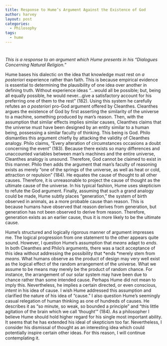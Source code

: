 ```yaml
---
title: Response to Hume’s Argument Against the Existence of God
author: harvey
layout: post
categories:
  - Philosophy
tags:
  - hume
---
```

# 

*This is a response to an argument which Hume presents in his “Dialogues Concerning Natural Religion.”*

Hume bases his dialectic on the idea that knowledge must rest on *a posteriori* experience rather than faith. This is because empirical evidence is essential to determining the plausibility of one idea over another in defining truth. Without experience ideas “…would all be possible; but, being all equally possible, he would never…give a satisfactory account for his preferring one of them to the rest” (182). Using this system he carefully refutes an *a posteriori* pro-God argument offered by Cleanthes. Cleanthes argues the existence of God by first asserting the similarity of the universe to a machine, something produced by man’s reason. Then, with the assumption that similar effects implies similar causes, Cleanthes claims that the universe must have been designed by an entity similar to a human being, possessing a similar faculty of thinking. This being is God. Philo dismantles this argument chiefly by attacking the validity of Cleanthes analogy. Philo claims, “Every alteration of circumstances occasions a doubt concerning the event” (183). Because there exists so many differences and unaccounted variables between man’s machines and the entire universe, Cleanthes analogy is unsound. Therefore, God cannot be claimed to exist in this manner. Philo then adds the argument that man’s faculty of reasoning exists as merely “one of the springs of the universe, as well as heat or cold, attraction or repulsion” (184). He equates the cause of thought to all other causes. Therefore, it is unreasonable to project the cause of thought as the ultimate cause of the universe. In his typical fashion, Hume uses skepticism to refute the God argument. Finally, assuming that such a grand analogy could be made, Hume subtly places “generation,” the system of birth observed in animals, as a more probable cause than reason. This is because humans have observed that reason derives from generation, but generation has not been observed to derive from reason. Therefore, generation exists as an earlier cause, thus it is more likely to be the ultimate cause.

Hume’s structured and logically rigorous manner of argument impresses me. The logical progression from one statement to the other appears quite sound. However, I question Hume’s assumption that *means* adapt to *ends*. In both Cleanthes and Philo’s arguments, there was a tacit acceptance of this idea without addressing the possibility that *ends *merely stem from *means*. What humans observe as the product of design may very well exist as the logical effect of the random arrangement of the universe. What we assume to be means may merely be the product of random chance. For instance, the arrangement of our solar system may have been due to chance rather than some intended cause. Perhaps Hume did not mean to imply this. Nevertheless, he implies a certain directed, or even conscious, *intent* in his idea of cause. I wish Hume addressed this assumption and clarified the nature of his idea of “cause.” I also question Hume’s seemingly casual relegation of human thinking as one of hundreds of causes. He describes it as “so minute, so weak, so bounded a principle” and “this little agitation of the brain which we call ‘thought’” (184). As a philosopher I believe Hume should hold higher regard for his single most important ability. It seems that he has extended his ideal of skepticism too far. Nevertheless, I consider his dismissal of thought as an interesting idea which could potentially inspire certain other ideas. For this reason, I will continue contemplating it.

